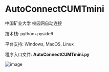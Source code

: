 # AutoConnectCUMTmini

中国矿业大学 校园网自动连接

技术栈: python+pyside6

平台支持: Windows, MacOS, Linux

程序入口文件: **AutoConnectCUMTmini.py**

![image](https://github.com/TrumpHe/AutoConnectCUMTmini/blob/master/demo.gif)
